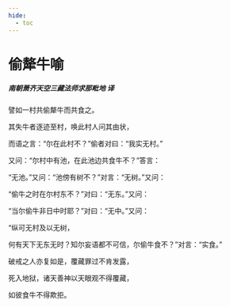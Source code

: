 ```yaml
---
hide:
  - toc
---
```


# **偷犛牛喻**

##### 南朝萧齐天空三藏法师求那毗地 译

譬如一村共偷犛牛而共食之。

其失牛者逐迹至村，唤此村人问其由状，

而语之言：“尔在此村不？”偷者对曰：“我实无村。”

又问：“尔村中有池，在此池边共食牛不？”答言：

“无池。”又问：“池傍有树不？”对言：“无树。”又问：

“偷牛之时在尔村东不？”对曰：“无东。”又问：

“当尔偷牛非日中时耶？”对曰：“无中。”又问：

“纵可无村及以无树，

何有天下无东无时？知尔妄语都不可信，尔偷牛食不？”对言：“实食。”

破戒之人亦复如是，覆藏罪过不肯发露，

死入地狱，诸天善神以天眼观不得覆藏，

如彼食牛不得欺拒。